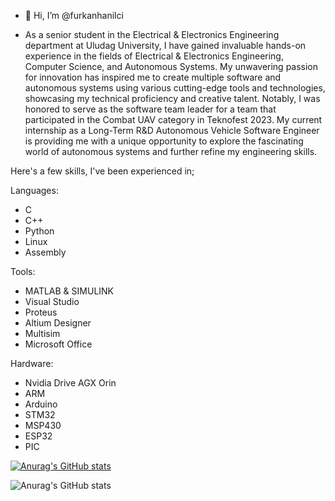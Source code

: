 - 👋 Hi, I’m @furkanhanilci

- As a senior student in the Electrical & Electronics Engineering department at Uludag University, I have gained invaluable hands-on experience in the fields of Electrical & Electronics Engineering, Computer Science, and Autonomous Systems. My unwavering passion for innovation has inspired me to create multiple software and autonomous systems using various cutting-edge tools and technologies, showcasing my technical proficiency and creative talent. Notably, I was honored to serve as the software team leader for a team that participated in the Combat UAV category in Teknofest 2023. My current internship as a Long-Term R&D Autonomous Vehicle Software Engineer is providing me with a unique opportunity to explore the fascinating world of autonomous systems and further refine my engineering skills.

Here's a few skills, I've been experienced in; 

Languages:
- C
- C++
- Python 
- Linux 
- Assembly 

Tools: 
- MATLAB & SIMULINK 
- Visual Studio
- Proteus
- Altium Designer 
- Multisim 
- Microsoft Office

Hardware: 
- Nvidia Drive AGX Orin
- ARM
- Arduino 
- STM32
- MSP430
- ESP32
- PIC

[![Anurag's GitHub stats](https://github-readme-stats.vercel.app/api?username=furkanhanilci)](https://github.com/anuraghazra/github-readme-stats)

![Anurag's GitHub stats](https://github-readme-stats.vercel.app/api?username=furkanhanilci&show_icons=true&theme=transparent)

<!---
furkanhanilci/furkanhanilci is a ✨ special ✨ repository because its `README.md` (this file) appears on your GitHub profile.
You can click the Preview link to take a look at your changes.
--->
